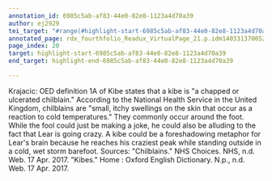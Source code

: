 ```yaml
---
annotation_id: 6985c5ab-af83-44e0-82e8-1123a4d70a39
author: ej2929
tei_target: "#range(#highlight-start-6985c5ab-af83-44e0-82e8-1123a4d70a39, #highlight-end-6985c5ab-af83-44e0-82e8-1123a4d70a39)"
annotated_page: rdx_fourthfolio_Readux_VirtualPage_21.p.idm140331370052784
page_index: 20
target: highlight-start-6985c5ab-af83-44e0-82e8-1123a4d70a39
end_target: highlight-end-6985c5ab-af83-44e0-82e8-1123a4d70a39

---
```

Krajacic: OED definition 1A of Kibe states that a kibe is "a chapped or ulcerated chilblain."  According to the National Health Service in the United Kingdom, chilblains are "small, itchy swellings on the skin that occur as a reaction to cold temperatures." They commonly occur around the foot. While the fool could just be making a joke, he could also be alluding to the fact that Lear is going crazy. A kibe could be a foreshadowing metaphor for Lear's brain because he reaches his craziest peak while standing outside in a cold, wet storm barefoot.                                                                                                                  Sources: "Chilblains." NHS Choices. NHS, n.d. Web. 17 Apr.  2017.                                                                                                                      "Kibes." Home : Oxford English Dictionary. N.p., n.d. Web. 17 Apr. 2017.
